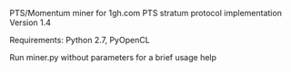 PTS/Momentum miner for 1gh.com PTS stratum protocol implementation
Version 1.4

Requirements: Python 2.7, PyOpenCL

Run miner.py without parameters for a brief usage help

